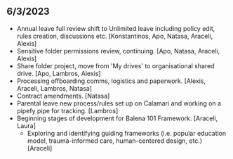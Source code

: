 ## 6/3/2023

* Annual leave full review shift to Unlimited leave including policy edit, rules creation, discussions etc. [Konstantinos, Apo, Natasa, Araceli, Alexis]
* Sensitive folder permissions review, continuing. [Apo, Natasa, Araceli, Alexis]
* Share folder project, move from 'My drives' to organisational shared drive. [Apo, Lambros, Alexis]
* Processing offboarding comms, logistics and paperwork. [Alexis, Araceli, Lambros, Natasa]
* Contract amendments. [Natasa]
* Parental leave new process/rules set up on Calamari and working on a pipefy pipe for tracking. [Lambros]
* Beginning stages of development for Balena 101 Framework. [Araceli, Laura]
  * Exploring and identifying guiding frameworks (i.e. popular education model, trauma-informed care, human-centered design, etc.) [Araceli] 
